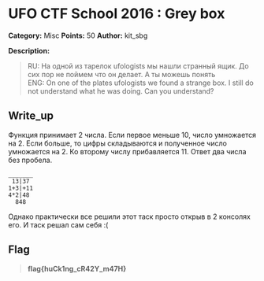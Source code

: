 # UFO CTF School 2016 : Grey box

**Category:** Misc **Points:** 50
**Author:** kit_sbg 

**Description:**
>   RU: На одной из тарелок ufologists мы нашли странный ящик. До сих пор не поймем что он делает. А ты можешь понять  
>  	ENG: On one of the plates ufologists we found a strange box. I still do not understand what he was doing. Can you understand?


## Write_up

Функция принимает 2 числа. Если первое меньше 10, число умножается на 2. Если больше, то цифры складываются и полученное число умножается на 2. Ко второму числу прибавляется 11. Ответ два числа без пробела.
```
_______
 13|37
1+3|+11
4*2|48
  848
```

Однако практически все решили этот таск просто открыв в 2 консолях его. И таск решал сам себя :(

## Flag

> **flag{huCk1ng_cR42Y_m47H}**
